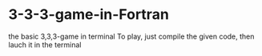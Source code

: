 # 3-3-3-game-in-Fortran
the basic 3,3,3-game in terminal
To play, just compile the given code, then lauch it in the terminal
